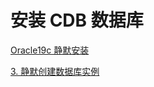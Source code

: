 # 安装 CDB 数据库

[Oracle19c 静默安装](032%20数据库/Oracle/Oracle%20安装部署/Oracle19c%20静默安装.md)

[3. 静默创建数据库实例](032%20数据库/Oracle/Oracle%20安装部署/Oracle19c%20静默安装.md#20231110105237-nkhcude)

‍
